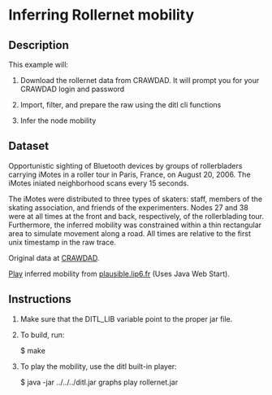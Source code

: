 Inferring Rollernet mobility
============================

Description
-----------

This example will: 

1. Download the rollernet data from CRAWDAD. It will prompt you for
your CRAWDAD login and password

2. Import, filter, and prepare the raw using the ditl cli functions

3. Infer the node mobility


Dataset
-------

Opportunistic sighting of Bluetooth devices by groups of rollerbladers
carrying iMotes in a roller tour in Paris, France, on August 20,
2006. The iMotes iniated neighborhood scans every 15 seconds.

The iMotes were distributed to three types of skaters: staff, members
of the skating association, and friends of the experimenters. Nodes 27
and 38 were at all times at the front and back, respectively, of the
rollerblading tour. Furthermore, the inferred mobility was constrained
within a thin rectangular area to simulate movement along a road. All
times are relative to the first unix timestamp in the raw trace.

Original data at [CRAWDAD](http://crawdad.cs.dartmouth.edu/upmc/rollernet).

[Play](http://plausible.lip6.fr/rollernet.jnlp) inferred mobility from [plausible.lip6.fr](http://plausible.lip6.fr) (Uses Java Web Start).

Instructions
------------

1. Make sure that the DITL\_LIB variable point to the proper jar file.

2. To build, run:

    $ make

3. To play the mobility, use the ditl built-in player:

    $ java -jar ../../../ditl.jar graphs play rollernet.jar
